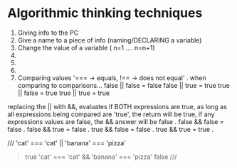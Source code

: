 # Algorithmic thinking techniques
1. Giving info to the PC
2. Give a name to a piece of info (naming/DECLARING a variable)
3. Change the value of a variable ( n=1 .... n=n+1)
4.
5.
6.
7. Comparing values '=== -> equals, !== -> does not equal' . 
when comparing to comparisons...
false || false  = false
false || true   = true
true || false   = true 
true || true    = true
  
replacing the || with &&, evaluates if BOTH expressions are true, as long as all expressions being compared are 'true', the return will be true, if any expressions values are false, the && answer will be false . 
false && false = false . 
false && true = false . 
true && false = false . 
true && true = true . 

///
'cat' === 'cat' || 'banana' === 'pizza'
>true
'cat' === 'cat' && 'banana' === 'pizza'
>false
///
